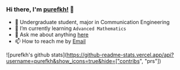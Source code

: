 ### Hi there, I'm [purefkh!](https://purefkh.xyz) 👋

- 📖 Undergraduate student, major in Communication Engineering
- 🌱 I’m currently learning ```Advanced Mathematics```
- 💬 Ask me about anything [here](https://github.com/purefkh/purefkh/issues)
- 📫 How to reach me by [Email](purefkh@gmail.com)

![purefkh's github stats](https://github-readme-stats.vercel.app/api?username=purefkh&show_icons=true&hide=["contribs", "prs"])

